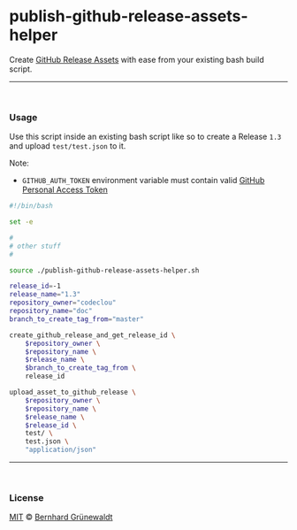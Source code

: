# publish-github-release-assets-helper

Create [GitHub Release Assets](https://github.com/blog/1547-release-your-software) with ease from your existing bash build script.


-----

&nbsp;

### Usage

Use this script inside an existing bash script like so to create a Release `1.3`
and upload `test/test.json` to it.

Note:
 * `GITHUB_AUTH_TOKEN` environment variable must contain valid [GitHub Personal Access Token](https://help.github.com/articles/creating-a-personal-access-token-for-the-command-line/)

```bash
#!/bin/bash

set -e

#
# other stuff
#

source ./publish-github-release-assets-helper.sh

release_id=-1
release_name="1.3"
repository_owner="codeclou"
repository_name="doc"
branch_to_create_tag_from="master"

create_github_release_and_get_release_id \
    $repository_owner \
    $repository_name \
    $release_name \
    $branch_to_create_tag_from \
    release_id

upload_asset_to_github_release \
    $repository_owner \
    $repository_name \
    $release_name \
    $release_id \
    test/ \
    test.json \
    "application/json"
```


-----

&nbsp;

### License

[MIT](./LICENSE) © [Bernhard Grünewaldt](https://github.com/clouless)
